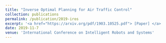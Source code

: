 ```yaml
---
title: "Inverse Optimal Planning for Air Traffic Control"
collection: publications
permalink: /publication/2019-iros
excerpt: '<a href="https://arxiv.org/pdf/1903.10525.pdf"> [Paper] </a> <a href="https://youtu.be/5HasgHNl-XY"> [Video] </a> <a href="https://katetolstaya.github.io/files/IROS19_Slides.pdf"> [Slides] </a>  <a href="https://github.com/katetolstaya/flight_data.git"> [Code] </a> '
date: 2019-11-7
venue: 'International Conference on Intelligent Robots and Systems'
---
```




